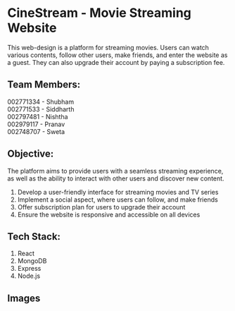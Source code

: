 # CineStream - Movie Streaming Website

This web-design is a platform for streaming movies. Users can watch various contents, follow other users, make friends, and enter the website as a guest. They can also upgrade their account by paying a subscription fee.


## Team Members:
002771334 - Shubham <br>
002771533 - Siddharth <br>
002797481 - Nishtha <br>
002979117 - Pranav <br>
002748707 - Sweta <br>

## Objective:

The platform aims to provide users with a seamless streaming experience, as well as the ability to interact with other users and discover new content. 

1. Develop a user-friendly interface for streaming movies and TV series
2. Implement a social aspect, where users can follow, and make friends
3. Offer subscription plan for users to upgrade their account
4. Ensure the website is responsive and accessible on all devices

## Tech Stack:
1. React
2. MongoDB
3. Express
4. Node.js


## Images


